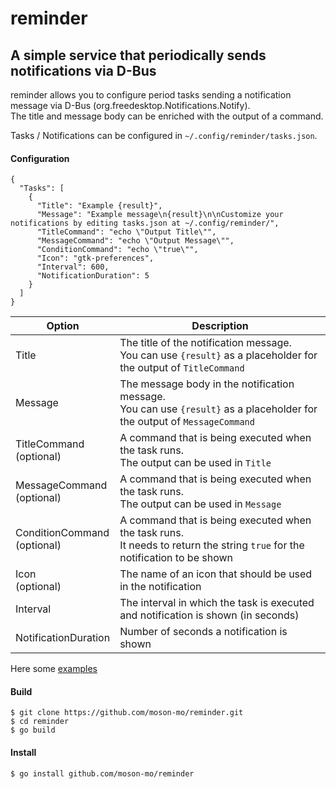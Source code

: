 # reminder
## A simple service that periodically sends notifications via D-Bus

reminder allows you to configure period tasks sending a notification message via D-Bus (org.freedesktop.Notifications.Notify).  
The title and message body can be enriched with the output of a command.

Tasks / Notifications can be configured in `~/.config/reminder/tasks.json`.

#### Configuration

```
{
  "Tasks": [
    {
      "Title": "Example {result}",
      "Message": "Example message\n{result}\n\nCustomize your notifications by editing tasks.json at ~/.config/reminder/",
      "TitleCommand": "echo \"Output Title\"",
      "MessageCommand": "echo \"Output Message\"",
      "ConditionCommand": "echo \"true\"",
      "Icon": "gtk-preferences",
      "Interval": 600,
      "NotificationDuration": 5
    }
  ]
}
```

Option | Description
--- | ---
Title| The title of the notification message. <br>You can use `{result}` as a placeholder for the output of `TitleCommand`|
Message| The message body in the notification message. <br>You can use `{result}` as a placeholder for the output of `MessageCommand`|
TitleCommand<br>(optional)| A command that is being executed when the task runs. <br>The output can be used in `Title`|
MessageCommand<br>(optional)| A command that is being executed when the task runs. <br>The output can be used in `Message`|
ConditionCommand<br>(optional)| A command that is being executed when the task runs. <br>It needs to return the string `true` for the notification to be shown|
Icon<br>(optional)| The name of an icon that should be used in the notification|
Interval| The interval in which the task is executed and notification is shown (in seconds)|
NotificationDuration| Number of seconds a notification is shown|

Here some [examples](examples)

#### Build

```
$ git clone https://github.com/moson-mo/reminder.git
$ cd reminder
$ go build
```

#### Install

```
$ go install github.com/moson-mo/reminder
```
